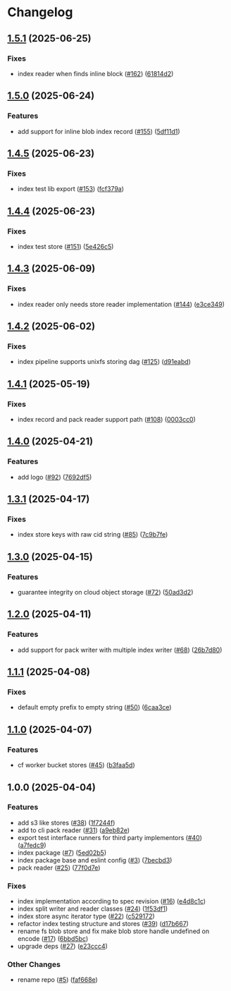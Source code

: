 # Changelog

## [1.5.1](https://github.com/vasco-santos/hash-stream/compare/index-v1.5.0...index-v1.5.1) (2025-06-25)


### Fixes

* index reader when finds inline block ([#162](https://github.com/vasco-santos/hash-stream/issues/162)) ([61814d2](https://github.com/vasco-santos/hash-stream/commit/61814d29c31197075345197edd2cb9392b96e505))

## [1.5.0](https://github.com/vasco-santos/hash-stream/compare/index-v1.4.5...index-v1.5.0) (2025-06-24)


### Features

* add support for inline blob index record ([#155](https://github.com/vasco-santos/hash-stream/issues/155)) ([5df11d1](https://github.com/vasco-santos/hash-stream/commit/5df11d102140ab281d29571cac2dc2cc71dac20b))

## [1.4.5](https://github.com/vasco-santos/hash-stream/compare/index-v1.4.4...index-v1.4.5) (2025-06-23)


### Fixes

* index test lib export ([#153](https://github.com/vasco-santos/hash-stream/issues/153)) ([fcf379a](https://github.com/vasco-santos/hash-stream/commit/fcf379ab66fa3a42417dc6fb717314e425097733))

## [1.4.4](https://github.com/vasco-santos/hash-stream/compare/index-v1.4.3...index-v1.4.4) (2025-06-23)


### Fixes

* index test store ([#151](https://github.com/vasco-santos/hash-stream/issues/151)) ([5e426c5](https://github.com/vasco-santos/hash-stream/commit/5e426c5aa9a4dcde849b71a94594162dfe51549c))

## [1.4.3](https://github.com/vasco-santos/hash-stream/compare/index-v1.4.2...index-v1.4.3) (2025-06-09)


### Fixes

* index reader only needs store reader implementation ([#144](https://github.com/vasco-santos/hash-stream/issues/144)) ([e3ce349](https://github.com/vasco-santos/hash-stream/commit/e3ce349bcdf48ff313957cd6bcfdef49a086506e))

## [1.4.2](https://github.com/vasco-santos/hash-stream/compare/index-v1.4.1...index-v1.4.2) (2025-06-02)


### Fixes

* index pipeline supports unixfs storing dag ([#125](https://github.com/vasco-santos/hash-stream/issues/125)) ([d91eabd](https://github.com/vasco-santos/hash-stream/commit/d91eabde093fbae3bd0098ba537d77210f2a9bbb))

## [1.4.1](https://github.com/vasco-santos/hash-stream/compare/index-v1.4.0...index-v1.4.1) (2025-05-19)


### Fixes

* index record and pack reader support path ([#108](https://github.com/vasco-santos/hash-stream/issues/108)) ([0003cc0](https://github.com/vasco-santos/hash-stream/commit/0003cc094f86fdda90043c0a2519b8860854af06))

## [1.4.0](https://github.com/vasco-santos/hash-stream/compare/index-v1.3.1...index-v1.4.0) (2025-04-21)


### Features

* add logo ([#92](https://github.com/vasco-santos/hash-stream/issues/92)) ([7692df5](https://github.com/vasco-santos/hash-stream/commit/7692df523d8b1814e92c60d94bf31bd811a33876))

## [1.3.1](https://github.com/vasco-santos/hash-stream/compare/index-v1.3.0...index-v1.3.1) (2025-04-17)


### Fixes

* index store keys with raw cid string ([#85](https://github.com/vasco-santos/hash-stream/issues/85)) ([7c9b7fe](https://github.com/vasco-santos/hash-stream/commit/7c9b7febcf8630a0bbd3adec2ba4c823517a2f4c))

## [1.3.0](https://github.com/vasco-santos/hash-stream/compare/index-v1.2.0...index-v1.3.0) (2025-04-15)


### Features

* guarantee integrity on cloud object storage ([#72](https://github.com/vasco-santos/hash-stream/issues/72)) ([50ad3d2](https://github.com/vasco-santos/hash-stream/commit/50ad3d2c341682ee8bc759bc78ee5c6456ee9aba))

## [1.2.0](https://github.com/vasco-santos/hash-stream/compare/index-v1.1.1...index-v1.2.0) (2025-04-11)


### Features

* add support for pack writer with multiple index writer ([#68](https://github.com/vasco-santos/hash-stream/issues/68)) ([26b7d80](https://github.com/vasco-santos/hash-stream/commit/26b7d80d64d3f6402096c191ed486d1b7431c892))

## [1.1.1](https://github.com/vasco-santos/hash-stream/compare/index-v1.1.0...index-v1.1.1) (2025-04-08)


### Fixes

* default empty prefix to empty string ([#50](https://github.com/vasco-santos/hash-stream/issues/50)) ([6caa3ce](https://github.com/vasco-santos/hash-stream/commit/6caa3cea54d99cedc4ef375b3cf726a8cfa72f9d))

## [1.1.0](https://github.com/vasco-santos/hash-stream/compare/index-v1.0.0...index-v1.1.0) (2025-04-07)


### Features

* cf worker bucket stores ([#45](https://github.com/vasco-santos/hash-stream/issues/45)) ([b3faa5d](https://github.com/vasco-santos/hash-stream/commit/b3faa5d6e7d5d8459bb7968b53fcfa5c8f5c48e6))

## 1.0.0 (2025-04-04)


### Features

* add s3 like stores ([#38](https://github.com/vasco-santos/hash-stream/issues/38)) ([1f7244f](https://github.com/vasco-santos/hash-stream/commit/1f7244f1947e3d7d2ceb6d9c3373a8f6d950f2e8))
* add to cli pack reader ([#31](https://github.com/vasco-santos/hash-stream/issues/31)) ([a9eb82e](https://github.com/vasco-santos/hash-stream/commit/a9eb82e4252f66b68eee1ffea519ee5d58640388))
* export test interface runners for third party implementors ([#40](https://github.com/vasco-santos/hash-stream/issues/40)) ([a7fedc9](https://github.com/vasco-santos/hash-stream/commit/a7fedc95446b8ff986df27d9c90cfbc56ee778f5))
* index package ([#7](https://github.com/vasco-santos/hash-stream/issues/7)) ([5ed02b5](https://github.com/vasco-santos/hash-stream/commit/5ed02b51b4225303031e69ed08c18586a986ed5f))
* index package base and eslint config ([#3](https://github.com/vasco-santos/hash-stream/issues/3)) ([7becbd3](https://github.com/vasco-santos/hash-stream/commit/7becbd3ad252d0d27f1ea68c2f4315a6fdd9837f))
* pack reader ([#25](https://github.com/vasco-santos/hash-stream/issues/25)) ([77f0d7e](https://github.com/vasco-santos/hash-stream/commit/77f0d7ed0045dad70ade06507f6dbb254b9c9f1f))


### Fixes

* index implementation according to spec revision ([#16](https://github.com/vasco-santos/hash-stream/issues/16)) ([e4d8c1c](https://github.com/vasco-santos/hash-stream/commit/e4d8c1c9fe52f4f2cecd1ddfcce8540fef6877f8))
* index split writer and reader classes ([#24](https://github.com/vasco-santos/hash-stream/issues/24)) ([1f53df1](https://github.com/vasco-santos/hash-stream/commit/1f53df1d16f2fe5e90828faddfeedc8ab08def6e))
* index store async iterator type ([#22](https://github.com/vasco-santos/hash-stream/issues/22)) ([c529172](https://github.com/vasco-santos/hash-stream/commit/c5291722555389516b8688495bbd4f5dd5824071))
* refactor index testing structure and stores  ([#39](https://github.com/vasco-santos/hash-stream/issues/39)) ([d17b667](https://github.com/vasco-santos/hash-stream/commit/d17b66783e9c54266c507b9fab0c9ec6bfd463d0))
* rename fs blob store and fix make blob store handle undefined on encode ([#17](https://github.com/vasco-santos/hash-stream/issues/17)) ([6bbd5bc](https://github.com/vasco-santos/hash-stream/commit/6bbd5bcc7dcdda4ea20252a1e2a4b5264565d52e))
* upgrade deps ([#27](https://github.com/vasco-santos/hash-stream/issues/27)) ([e23ccc4](https://github.com/vasco-santos/hash-stream/commit/e23ccc4599a9131aa7f07de87378a74e79423f25))


### Other Changes

* rename repo ([#5](https://github.com/vasco-santos/hash-stream/issues/5)) ([faf668e](https://github.com/vasco-santos/hash-stream/commit/faf668e1b7d7098d0af129b548e7893ca6c787e5))
